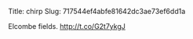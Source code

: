 Title: chirp
Slug: 717544ef4abfe81642dc3ae73ef6dd1a

Elcombe fields. <a href="http://t.co/G2t7ykgJ">http://t.co/G2t7ykgJ</a>
